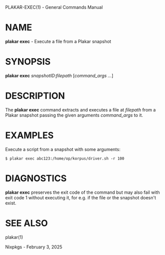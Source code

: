 PLAKAR-EXEC(1) - General Commands Manual

# NAME

**plakar exec** - Execute a file from a Plakar snapshot

# SYNOPSIS

**plakar exec**
*snapshotID*:*filepath*
\[*command\_args&nbsp;...*]

# DESCRIPTION

The
**plakar exec**
command extracts and executes a file at
*filepath*
from a Plakar snapshot passing the given arguments
*command\_args*
to it.

# EXAMPLES

Execute a script from a snapshot with some arguments:

	$ plakar exec abc123:/home/op/korpus/driver.sh -r 100

# DIAGNOSTICS

**plakar exec**
preserves the exit code of the command but may also fail with exit
code 1 without executing it, for e.g. if the file or the snapshot
doesn't exist.

# SEE ALSO

plakar(1)

Nixpkgs - February 3, 2025
